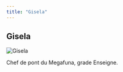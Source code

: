 ```yaml
---
title: "Gisela"
---
```


Gisela
------


![Gisela](/images/stories/saga/gnoreconguista/persos/gisela.png)

Chef de pont du Megafuna, grade Enseigne.
